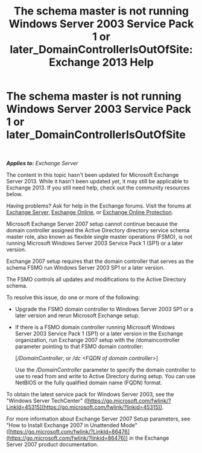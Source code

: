 ﻿---
title: 'The schema master is not running Windows Server 2003 Service Pack 1 or later_DomainControllerIsOutOfSite: Exchange 2013 Help'
TOCTitle: The schema master is not running Windows Server 2003 Service Pack 1 or later_DomainControllerIsOutOfSite
ms:assetid: 5edbe0b8-7610-4a52-aaaa-38c6a99e7e53
ms:mtpsurl: https://technet.microsoft.com/en-us/library/ms.exch.setupreadiness.domaincontrollerisoutofsite(v=EXCHG.150)
ms:contentKeyID: 46628929
ms.date: 12/09/2016
mtps_version: v=EXCHG.150
---

# The schema master is not running Windows Server 2003 Service Pack 1 or later\_DomainControllerIsOutOfSite

 

_**Applies to:** Exchange Server_


The content in this topic hasn't been updated for Microsoft Exchange Server 2013. While it hasn't been updated yet, it may still be applicable to Exchange 2013. If you still need help, check out the community resources below.

Having problems? Ask for help in the Exchange forums. Visit the forums at [Exchange Server](https://go.microsoft.com/fwlink/p/?linkid=60612), [Exchange Online](https://go.microsoft.com/fwlink/p/?linkid=267542), or [Exchange Online Protection](https://go.microsoft.com/fwlink/p/?linkid=285351).

Microsoft Exchange Server 2007 setup cannot continue because the domain controller assigned the Active Directory directory service schema master role, also known as flexible single master operations (FSMO), is not running Microsoft Windows Server 2003 Service Pack 1 (SP1) or a later version.

Exchange 2007 setup requires that the domain controller that serves as the schema FSMO run Windows Server 2003 SP1 or a later version.

The FSMO controls all updates and modifications to the Active Directory schema.

To resolve this issue, do one or more of the following:

  - Upgrade the FSMO domain controller to Windows Server 2003 SP1 or a later version and rerun Microsoft Exchange setup.

  - If there is a FSMO domain controller running Microsoft Windows Server 2003 Service Pack 1 (SP1) or a later version in the Exchange organization, run Exchange 2007 setup with the /domaincontroller parameter pointing to that FSMO domain controller:
    
    \[*/DomainController*, or */dc* *\<FQDN of domain controller\>*\]
    
    Use the */DomainController* parameter to specify the domain controller to use to read from and write to Active Directory during setup. You can use NetBIOS or the fully qualified domain name (FQDN) format.

To obtain the latest service pack for Windows Server 2003, see the "Windows Server TechCenter" ([https://go.microsoft.com/fwlink/?LinkId=45315](https://go.microsoft.com/fwlink/?linkid=45315)).

For more information about Exchange Server 2007 Setup parameters, see "How to Install Exchange 2007 in Unattended Mode" ([https://go.microsoft.com/fwlink/?LinkId=86476](https://go.microsoft.com/fwlink/?linkid=86476)) in the Exchange Server 2007 product documentation.

